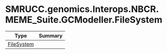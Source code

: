 ﻿
# SMRUCC.genomics.Interops.NBCR.MEME_Suite.GCModeller.FileSystem

|Type|Summary|
|----|-------|
|[FileSystem](./FileSystem.md)||

